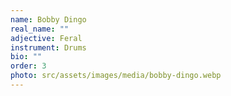 ```yaml
---
name: Bobby Dingo
real_name: ""
adjective: Feral
instrument: Drums
bio: ""
order: 3
photo: src/assets/images/media/bobby-dingo.webp
---
```

